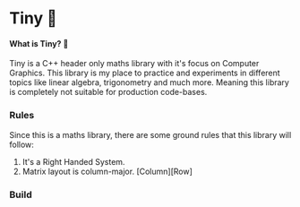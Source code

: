 # Tiny 🤏

#### What is Tiny? 👀

Tiny is a C++ header only maths library with it's focus on Computer Graphics. This library is my place to practice and experiments in different topics like linear algebra, trigonometry and much more. Meaning this library is completely not suitable for production code-bases.

### Rules

Since this is a maths library, there are some ground rules that this library will follow:

1. It's a Right Handed System.
2. Matrix layout is column-major. [Column][Row]

### Build

